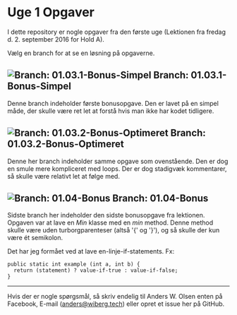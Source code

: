 # Uge 1 Opgaver

I dette repository er nogle opgaver fra den første uge (Lektionen fra fredag d. 2. september 2016 for Hold A).

Vælg en branch for at se en løsning på opgaverne.

## ![Branch: 01.03.1-Bonus-Simpel](https://cdn0.iconfinder.com/data/icons/octicons/1024/git-branch-16.png) Branch: 01.03.1-Bonus-Simpel

Denne branch indeholder første bonusopgave. Den er lavet på en simpel måde, der skulle være ret let at forstå hvis man ikke har kodet tidligere.

## ![Branch: 01.03.2-Bonus-Optimeret](https://cdn0.iconfinder.com/data/icons/octicons/1024/git-branch-16.png) Branch: 01.03.2-Bonus-Optimeret

Denne her branch indeholder samme opgave som ovenstående. Den er dog en smule mere kompliceret med loops. Der er dog stadigvæk kommentarer, så skulle være relativt let at følge med.

## ![Branch: 01.04-Bonus](https://cdn0.iconfinder.com/data/icons/octicons/1024/git-branch-16.png) Branch: 01.04-Bonus

Sidste branch her indeholder den sidste bonusopgave fra lektionen. Opgaven var at lave en _Min_ klasse med en _min_ method. Denne method skulle være uden turborgparenteser (altså '{' og '}'), og så skulle der kun være ét semikolon.

Det har jeg formået ved at lave en-linje-if-statements. Fx:

```
public static int example (int a, int b) {
  return (statement) ? value-if-true : value-if-false;
}
```

---

Hvis der er nogle spørgsmål, så skriv endelig til Anders W. Olsen enten på Facebook, E-mail (anders@wiberg.tech) eller opret et issue her på GitHub.
